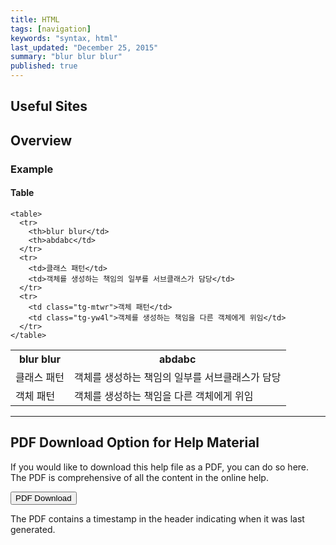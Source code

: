 ```yaml
---
title: HTML
tags: [navigation]
keywords: "syntax, html"
last_updated: "December 25, 2015"
summary: "blur blur blur"
published: true
---
```


## Useful Sites

## Overview

### Example

#### Table

```
<table>
  <tr>
    <th>blur blur</td>
    <th>abdabc</td>
  </tr>
  <tr>
    <td>클래스 패턴</td>
    <td>객체를 생성하는 책임의 일부를 서브클래스가 담당</td>
  </tr>
  <tr>
    <td class="tg-mtwr">객체 패턴</td>
    <td class="tg-yw4l">객체를 생성하는 책임을 다른 객체에게 위임</td>
  </tr>
</table>
```

<table>
  <tr>
    <th>blur blur</td>
    <th>abdabc</td>
  </tr>
  <tr>
    <td>클래스 패턴</td>
    <td>객체를 생성하는 책임의 일부를 서브클래스가 담당</td>
  </tr>
  <tr>
    <td class="tg-mtwr">객체 패턴</td>
    <td class="tg-yw4l">객체를 생성하는 책임을 다른 객체에게 위임</td>
  </tr>
</table>

***

## PDF Download Option for Help Material

If you would like to download this help file as a PDF, you can do so here. The PDF is comprehensive of all the content in the online help.   

<a target="_blank" class="noCrossRef" href="files/{{site.pdf_file_name}}"><button type="button" class="btn btn-default" aria-label="Left Align"><span class="glyphicon glyphicon-download-alt" aria-hidden="true"></span> PDF Download</button></a>

The PDF contains a timestamp in the header indicating when it was last generated. 

